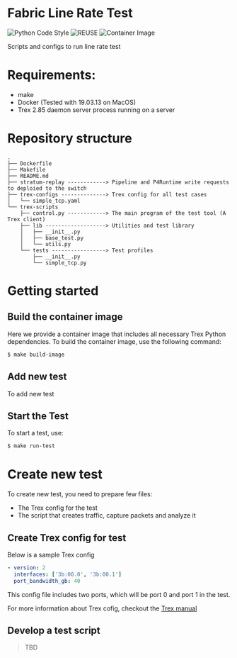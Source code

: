 <!--
SPDX-FileCopyrightText: Copyright 2020-present Open Networking Foundation.
SPDX-License-Identifier: Apache-2.0
-->
Fabric Line Rate Test
====

![Python Code Style](https://github.com/stratum/fabric-line-rate-test/workflows/Python%20Code%20Style/badge.svg)
![REUSE](https://github.com/stratum/fabric-line-rate-test/workflows/REUSE/badge.svg)
![Container Image](https://github.com/stratum/fabric-line-rate-test/workflows/Container%20Image/badge.svg)

Scripts and configs to run line rate test

# Requirements:

 - make
 - Docker (Tested with 19.03.13 on MacOS)
 - Trex 2.85 daemon server process running on a server

# Repository structure

```
.
├── Dockerfile
├── Makefile
├── README.md
├── stratum-replay ------------> Pipeline and P4Runtime write requests to deploied to the switch
├── trex-configs --------------> Trex config for all test cases
│   └── simple_tcp.yaml
└── trex-scripts
    ├── control.py ------------> The main program of the test tool (A Trex client)
    ├── lib -------------------> Utilities and test library
    │   ├── __init__.py
    │   ├── base_test.py
    │   └── utils.py
    └── tests -----------------> Test profiles
        ├── __init__.py
        └── simple_tcp.py
```

# Getting started

## Build the container image

Here we provide a container image that includes all necessary Trex Python dependencies.
To build the container image, use the following command:

```bash
$ make build-image
```

## Add new test

To add new test

## Start the Test

To start a test, use:

```bash
$ make run-test
```

# Create new test

To create new test, you need to prepare few files:

 - The Trex config for the test
 - The script that creates traffic, capture packets and analyze it

## Create Trex config for test

Below is a sample Trex config

```yaml
- version: 2
  interfaces: ['3b:00.0', '3b:00.1']
  port_bandwidth_gb: 40
```

This config file includes two ports, which will be port 0 and port 1 in the test.

For more information about Trex cofig, checkout the [Trex manual][trex-manual]

## Develop a test script

> TBD


[trex-manual]: https://trex-tgn.cisco.com/trex/doc/trex_manual.html#_platform_yaml_cfg_argument
